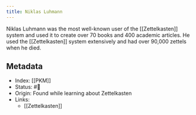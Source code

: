 ```yaml
---
title: Niklas Luhmann
---
```


Niklas Luhmann was the most well-known user of the [[Zettelkasten]] system and used it to create over 70 books and 400 academic articles. He used the [[Zettelkasten]] system extensively and had over 90,000 zettels when he died.

## Metadata
- Index: [[PKM]]
- Status: #🌲 
- Origin: Found while learning about Zettelkasten
- Links:
  - [[Zettelkasten]]
